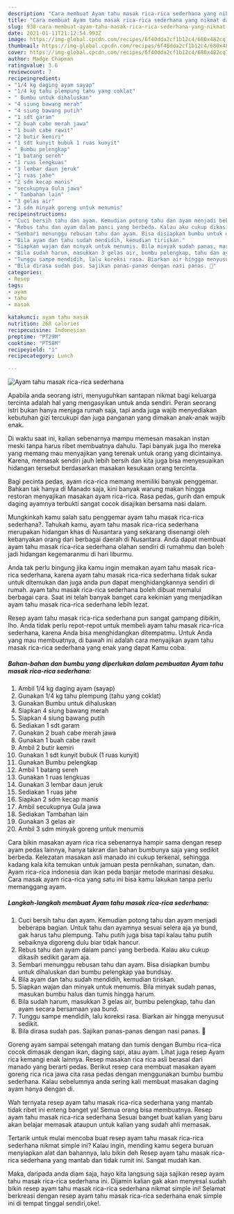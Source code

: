 ```yaml
---
description: "Cara membuat Ayam tahu masak rica-rica sederhana yang nikmat dan Mudah Dibuat"
title: "Cara membuat Ayam tahu masak rica-rica sederhana yang nikmat dan Mudah Dibuat"
slug: 938-cara-membuat-ayam-tahu-masak-rica-rica-sederhana-yang-nikmat-dan-mudah-dibuat
date: 2021-01-11T21:12:54.993Z
image: https://img-global.cpcdn.com/recipes/6f40dda2cf1b12c4/680x482cq70/ayam-tahu-masak-rica-rica-sederhana-foto-resep-utama.jpg
thumbnail: https://img-global.cpcdn.com/recipes/6f40dda2cf1b12c4/680x482cq70/ayam-tahu-masak-rica-rica-sederhana-foto-resep-utama.jpg
cover: https://img-global.cpcdn.com/recipes/6f40dda2cf1b12c4/680x482cq70/ayam-tahu-masak-rica-rica-sederhana-foto-resep-utama.jpg
author: Madge Chapman
ratingvalue: 3.6
reviewcount: 7
recipeingredient:
- "1/4 kg daging ayam sayap"
- "1/4 kg tahu plempung tahu yang coklat"
- " Bumbu untuk dihaluskan"
- "4 siung bawang merah"
- "4 siung bawang putih"
- "1 sdt garam"
- "2 buah cabe merah jawa"
- "1 buah cabe rawit"
- "2 butir kemiri"
- "1 sdt kunyit bubuk 1 ruas kunyit"
- " Bumbu pelengkap"
- "1 batang sereh"
- "1 ruas lengkuas"
- "3 lembar daun jeruk"
- "1 ruas jahe"
- "2 sdm kecap manis"
- "secukupnya Gula jawa"
- " Tambahan lain"
- "3 gelas air"
- "3 sdm minyak goreng untuk menumis"
recipeinstructions:
- "Cuci bersih tahu dan ayam. Kemudian potong tahu dan ayam menjadi beberapa bagian. Untuk tahu dan ayamnya sesuai selera aja ya bund, gak harus tahu plempung. Tahu putih juga bisa tapi kalau tahu putih sebaiknya digoreng dulu biar tidak hancur."
- "Rebus tahu dan ayam dalam panci yang berbeda. Kalau aku cukup dikasih sedikit garam aja."
- "Sembari menunggu rebusan tahu dan ayam. Bisa disiapkan bumbu untuk dihaluskan dan bumbu pelengkap yaa bundsay."
- "Bila ayam dan tahu sudah mendidih, kemudian tiriskan."
- "Siapkan wajan dan minyak untuk menumis. Bila minyak sudah panas, masukan bumbu halus dan tumis hingga harum."
- "Bila sudah harum, masukkan 3 gelas air, bumbu pelengkap, tahu dan ayam secara bersamaan yaa bund."
- "Tunggu sampe mendidih, lalu koreksi rasa. Biarkan air hingga menyusut sedikit."
- "Bila dirasa sudah pas. Sajikan panas-panas dengan nasi panas. 🤗"
categories:
- Resep
tags:
- ayam
- tahu
- masak

katakunci: ayam tahu masak 
nutrition: 268 calories
recipecuisine: Indonesian
preptime: "PT29M"
cooktime: "PT58M"
recipeyield: "1"
recipecategory: Lunch

---
```



![Ayam tahu masak rica-rica sederhana](https://img-global.cpcdn.com/recipes/6f40dda2cf1b12c4/680x482cq70/ayam-tahu-masak-rica-rica-sederhana-foto-resep-utama.jpg)

Apabila anda seorang istri, menyuguhkan santapan nikmat bagi keluarga tercinta adalah hal yang mengasyikan untuk anda sendiri. Peran seorang istri bukan hanya menjaga rumah saja, tapi anda juga wajib menyediakan kebutuhan gizi tercukupi dan juga panganan yang dimakan anak-anak wajib enak.

Di waktu  saat ini, kalian sebenarnya mampu memesan masakan instan meski tanpa harus ribet membuatnya dahulu. Tapi banyak juga lho mereka yang memang mau menyajikan yang terenak untuk orang yang dicintainya. Karena, memasak sendiri jauh lebih bersih dan kita juga bisa menyesuaikan hidangan tersebut berdasarkan masakan kesukaan orang tercinta. 

Bagi pecinta pedas, ayam rica-rica memang memiliki banyak penggemar. Bahkan tak hanya di Manado saja, kini banyak warung makan hingga restoran menyajikan masakan ayam rica-rica. Rasa pedas, gurih dan empuk daging ayamnya terbukti sangat cocok disajikan bersama nasi dalam.

Mungkinkah kamu salah satu penggemar ayam tahu masak rica-rica sederhana?. Tahukah kamu, ayam tahu masak rica-rica sederhana merupakan hidangan khas di Nusantara yang sekarang disenangi oleh kebanyakan orang dari berbagai daerah di Nusantara. Anda dapat membuat ayam tahu masak rica-rica sederhana olahan sendiri di rumahmu dan boleh jadi hidangan kegemaranmu di hari liburmu.

Anda tak perlu bingung jika kamu ingin memakan ayam tahu masak rica-rica sederhana, karena ayam tahu masak rica-rica sederhana tidak sukar untuk ditemukan dan juga anda pun dapat menghidangkannya sendiri di rumah. ayam tahu masak rica-rica sederhana boleh dibuat memalui berbagai cara. Saat ini telah banyak banget cara kekinian yang menjadikan ayam tahu masak rica-rica sederhana lebih lezat.

Resep ayam tahu masak rica-rica sederhana pun sangat gampang dibikin, lho. Anda tidak perlu repot-repot untuk membeli ayam tahu masak rica-rica sederhana, karena Anda bisa menghidangkan ditempatmu. Untuk Anda yang mau membuatnya, di bawah ini adalah cara menyajikan ayam tahu masak rica-rica sederhana yang enak yang dapat Kamu coba.

<!--inarticleads1-->

##### Bahan-bahan dan bumbu yang diperlukan dalam pembuatan Ayam tahu masak rica-rica sederhana:

1. Ambil 1/4 kg daging ayam (sayap)
1. Gunakan 1/4 kg tahu plempung (tahu yang coklat)
1. Gunakan  Bumbu untuk dihaluskan
1. Siapkan 4 siung bawang merah
1. Siapkan 4 siung bawang putih
1. Sediakan 1 sdt garam
1. Gunakan 2 buah cabe merah jawa
1. Gunakan 1 buah cabe rawit
1. Ambil 2 butir kemiri
1. Gunakan 1 sdt kunyit bubuk (1 ruas kunyit)
1. Gunakan  Bumbu pelengkap
1. Ambil 1 batang sereh
1. Gunakan 1 ruas lengkuas
1. Gunakan 3 lembar daun jeruk
1. Sediakan 1 ruas jahe
1. Siapkan 2 sdm kecap manis
1. Ambil secukupnya Gula jawa
1. Sediakan  Tambahan lain
1. Gunakan 3 gelas air
1. Ambil 3 sdm minyak goreng untuk menumis


Cara bikin masakan ayam rica rica sebenarnya hampir sama dengan resep ayam pedas lainnya, hanya takran dan bahan bumbunya saja yang sedikit berbeda. Kelezatan masakan asli manado ini cukup terkenal, sehingga kadang kala kita temukan untuk jamuan pesta pernikahan, sunatan, dan. Ayam rica-rica indonesia dan ikan peda banjar metode marinasi desaku. Cara masak ayam rica-rica yang satu ini bisa kamu lakukan tanpa perlu memanggang ayam. 

<!--inarticleads2-->

##### Langkah-langkah membuat Ayam tahu masak rica-rica sederhana:

1. Cuci bersih tahu dan ayam. Kemudian potong tahu dan ayam menjadi beberapa bagian. Untuk tahu dan ayamnya sesuai selera aja ya bund, gak harus tahu plempung. Tahu putih juga bisa tapi kalau tahu putih sebaiknya digoreng dulu biar tidak hancur.
1. Rebus tahu dan ayam dalam panci yang berbeda. Kalau aku cukup dikasih sedikit garam aja.
1. Sembari menunggu rebusan tahu dan ayam. Bisa disiapkan bumbu untuk dihaluskan dan bumbu pelengkap yaa bundsay.
1. Bila ayam dan tahu sudah mendidih, kemudian tiriskan.
1. Siapkan wajan dan minyak untuk menumis. Bila minyak sudah panas, masukan bumbu halus dan tumis hingga harum.
1. Bila sudah harum, masukkan 3 gelas air, bumbu pelengkap, tahu dan ayam secara bersamaan yaa bund.
1. Tunggu sampe mendidih, lalu koreksi rasa. Biarkan air hingga menyusut sedikit.
1. Bila dirasa sudah pas. Sajikan panas-panas dengan nasi panas. 🤗


Goreng ayam sampai setengah matang dan tumis dengan Bumbu rica-rica cocok dimasak dengan ikan, daging sapi, atau ayam. Lihat juga resep Ayam rica kemangi enak lainnya. Resep masakan rica rica asli berasal dari manado yang berarti pedas. Berikut resep cara membuat masakan ayam goreng rica rica jawa cita rasa pedas dengan menggunakan bumbu bumbu sederhana. Kalau sebelumnya anda sering kali membuat masakan daging ayam hanya dengan di. 

Wah ternyata resep ayam tahu masak rica-rica sederhana yang mantab tidak ribet ini enteng banget ya! Semua orang bisa membuatnya. Resep ayam tahu masak rica-rica sederhana Sesuai banget buat kalian yang baru akan belajar memasak ataupun untuk kalian yang sudah ahli memasak.

Tertarik untuk mulai mencoba buat resep ayam tahu masak rica-rica sederhana nikmat simple ini? Kalau ingin, mending kamu segera buruan menyiapkan alat dan bahannya, lalu bikin deh Resep ayam tahu masak rica-rica sederhana yang mantab dan tidak rumit ini. Sangat mudah kan. 

Maka, daripada anda diam saja, hayo kita langsung saja sajikan resep ayam tahu masak rica-rica sederhana ini. Dijamin kalian gak akan menyesal sudah bikin resep ayam tahu masak rica-rica sederhana nikmat simple ini! Selamat berkreasi dengan resep ayam tahu masak rica-rica sederhana enak simple ini di tempat tinggal sendiri,oke!.

